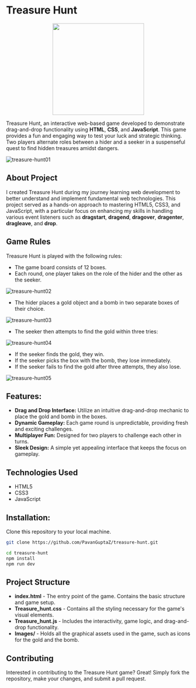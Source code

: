 # Treasure Hunt

<p align="center">
  <img src="https://github.com/PavanGuptaZ/treasure-hunt/assets/144094802/955bf0f4-0a55-40f1-9e26-537b5cf3ee1d" width="250">
</p>

Treasure Hunt, an interactive web-based game developed to demonstrate drag-and-drop functionality using **HTML**, **CSS**, and **JavaScript**. This game provides a fun and engaging way to test your luck and strategic thinking. Two players alternate roles between a hider and a seeker in a suspenseful quest to find hidden treasures amidst dangers.

![treasure-hunt01](https://github.com/PavanGuptaZ/treasure-hunt/assets/144094802/535166c3-0548-46f6-89bf-7ca1298344f9)


## About Project
I created Treasure Hunt during my journey learning web development to better understand and implement fundamental web technologies. This project served as a hands-on approach to mastering HTML5, CSS3, and JavaScript, with a particular focus on enhancing my skills in handling various event listeners such as **dragstart**, **dragend**, **dragover**, **dragenter**, **dragleave**, and **drop**.

## Game Rules
Treasure Hunt is played with the following rules:
- The game board consists of 12 boxes.
- Each round, one player takes on the role of the hider and the other as the seeker.

![treasure-hunt02](https://github.com/PavanGuptaZ/treasure-hunt/assets/144094802/582995fe-44a1-4772-b010-d7ac2208f30a)

- The hider places a gold object and a bomb in two separate boxes of their choice.

![treasure-hunt03](https://github.com/PavanGuptaZ/treasure-hunt/assets/144094802/b3256952-18b0-4f53-9a38-994645020e58)

- The seeker then attempts to find the gold within three tries:

![treasure-hunt04](https://github.com/PavanGuptaZ/treasure-hunt/assets/144094802/3a518f44-782c-40d8-8240-6907920948eb)

- If the seeker finds the gold, they win.
- If the seeker picks the box with the bomb, they lose immediately.
- If the seeker fails to find the gold after three attempts, they also lose.

![treasure-hunt05](https://github.com/PavanGuptaZ/treasure-hunt/assets/144094802/6bfcc1c5-5dda-436a-9ccf-7889ad85ed54)

## Features:
- **Drag and Drop Interface:** Utilize an intuitive drag-and-drop mechanic to place the gold and bomb in the boxes.
- **Dynamic Gameplay:** Each game round is unpredictable, providing fresh and exciting challenges.
- **Multiplayer Fun:** Designed for two players to challenge each other in turns.
- **Sleek Design:** A simple yet appealing interface that keeps the focus on gameplay.

## Technologies Used

- HTML5
- CSS3
- JavaScript


## Installation:
Clone this repository to your local machine.
```bash
git clone https://github.com/PavanGuptaZ/treasure-hunt.git

cd treasure-hunt
npm install
npm run dev
````

## Project Structure
- **index.html** - The entry point of the game. Contains the basic structure and game setup.
- **Treasure_hunt.css** - Contains all the styling necessary for the game's visual elements.
- **Treasure_hunt.js** - Includes the interactivity, game logic, and drag-and-drop functionality.
- **Images/** - Holds all the graphical assets used in the game, such as icons for the gold and the bomb.

## Contributing
Interested in contributing to the Treasure Hunt game? Great! Simply fork the repository, make your changes, and submit a pull request.

